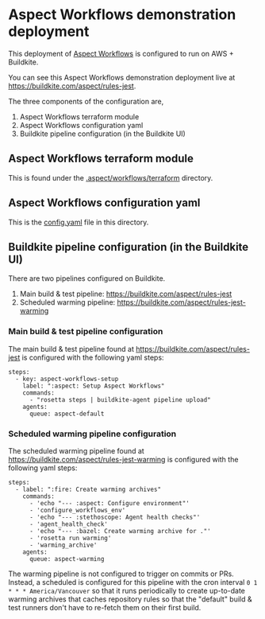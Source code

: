 # Aspect Workflows demonstration deployment

This deployment of [Aspect Workflows](https://www.aspect.build/workflows) is configured to run on AWS + Buildkite.

You can see this Aspect Workflows demonstration deployment live at
https://buildkite.com/aspect/rules-jest.

The three components of the configuration are,

1. Aspect Workflows terraform module
1. Aspect Workflows configuration yaml
1. Buildkite pipeline configuration (in the Buildkite UI)

## Aspect Workflows terraform module

This is found under the [.aspect/workflows/terraform](./terraform) directory.

## Aspect Workflows configuration yaml

This is the [config.yaml](./config.yaml) file in this directory.

## Buildkite pipeline configuration (in the Buildkite UI)

There are two pipelines configured on Buildkite.

1. Main build & test pipeline: https://buildkite.com/aspect/rules-jest
2. Scheduled warming pipeline: https://buildkite.com/aspect/rules-jest-warming

### Main build & test pipeline configuration

The main build & test pipeline found at https://buildkite.com/aspect/rules-jest is configured
with the following yaml steps:

```
steps:
  - key: aspect-workflows-setup
    label: ":aspect: Setup Aspect Workflows"
    commands:
      - "rosetta steps | buildkite-agent pipeline upload"
    agents:
      queue: aspect-default
```

### Scheduled warming pipeline configuration

The scheduled warming pipeline found at https://buildkite.com/aspect/rules-jest-warming is
configured with the following yaml steps:

```
steps:
  - label: ":fire: Create warming archives"
    commands:
      - 'echo "--- :aspect: Configure environment"'
      - 'configure_workflows_env'
      - 'echo "--- :stethoscope: Agent health checks"'
      - 'agent_health_check'
      - 'echo "--- :bazel: Create warming archive for ."'
      - 'rosetta run warming'
      - 'warming_archive'
    agents:
      queue: aspect-warming
```

The warming pipeline is not configured to trigger on commits or PRs. Instead, a scheduled is
configured for this pipeline with the cron interval `0 1 * * * America/Vancouver` so that it
runs periodically to create up-to-date warming archives that caches repository rules so that the
"default" build & test runners don't have to re-fetch them on their first build.
